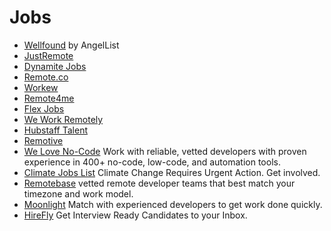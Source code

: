 # Jobs

- [Wellfound](https://wellfound.com/) by AngelList
- [JustRemote](https://justremote.co)
- [Dynamite Jobs](https://dynamitejobs.com)
- [Remote.co](https://remote.co)
- [Workew](https://workew.com)
- [Remote4me](https://remote4me.com)
- [Flex Jobs](https://www.flexjobs.com)
- [We Work Remotely](https://weworkremotely.com)
- [Hubstaff Talent](https://talent.hubstaff.com)
- [Remotive](https://remotive.com)
- [We Love No-Code](https://www.welovenocode.com/) Work with reliable, vetted developers with proven experience in 400+ no-code, low-code, and automation tools.
- [Climate Jobs List](https://www.climatejobslist.com) Climate Change Requires Urgent Action. Get involved.
- [Remotebase](https://remotebase.com) vetted remote developer teams that best match your timezone and work model.
- [Moonlight](https://www.moonlightwork.com/) Match with experienced developers to get work done quickly.
- [HireFly](https://www.hirefly.ai) Get Interview Ready Candidates to your Inbox.